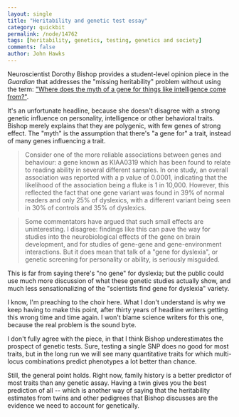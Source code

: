 ```yaml
---
layout: single 
title: "Heritability and genetic test essay" 
category: quickbit
permalink: /node/14762
tags: [heritability, genetics, testing, genetics and society] 
comments: false 
author: John Hawks 
---
```


Neuroscientist Dorothy Bishop provides a student-level opinion piece in the <i>Guardian</i> that addresses the "missing heritability" problem without using the term: <a href="http://www.guardian.co.uk/science/blog/2010/sep/09/gene-intelligence-genetic-testing">"Where does the myth of a gene for things like intelligence come from?"</a>. 

It's an unfortunate headline, because she doesn't disagree with a strong genetic influence on personality, intelligence or other behavioral traits. Bishop merely explains that they are polygenic, with few genes of strong effect. The "myth" is the assumption that there's "a gene for" a trait, instead of many genes influencing a trait. 

<blockquote>Consider one of the more reliable associations between genes and behaviour: a gene known as KIAA0319 which has been found to relate to reading ability in several different samples. In one study, an overall association was reported with a p value of 0.0001, indicating that the likelihood of the association being a fluke is 1 in 10,000. However, this reflected the fact that one gene variant was found in 39% of normal readers and only 25% of dyslexics, with a different variant being seen in 30% of controls and 35% of dyslexics.</blockquote>

<blockquote>Some commentators have argued that such small effects are uninteresting. I disagree: findings like this can pave the way for studies into the neurobiological effects of the gene on brain development, and for studies of gene-gene and gene-environment interactions. But it does mean that talk of a "gene for dyslexia", or genetic screening for personality or ability, is seriously misguided.</blockquote>

This is far from saying there's "no gene" for dyslexia; but the public could use much more discussion of what these genetic studies actually show, and much less sensationalizing of the "scientists find gene for dyslexia" variety. 

I know, I'm preaching to the choir here. What I don't understand is why we keep having to make this point, after thirty years of headline writers getting this wrong time and time again. I won't blame science writers for this one, because the real problem is the sound byte. 

I don't fully agree with the piece, in that I think Bishop underestimates the prospect of genetic tests. Sure, testing a single SNP does no good for most traits, but in the long run we will see many quantitative traits for which multi-locus combinations predict phenotypes a lot better than chance. 

Still, the general point holds. Right now, family history is a better predictor of most traits than any genetic assay. Having a twin gives you the best prediction of all -- which is another way of saying that the heritability estimates from twins and other pedigrees that Bishop discusses are the evidence we need to account for genetically. 

